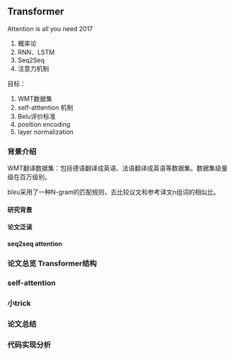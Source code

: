 ## Transformer

Attention is all you need 2017
1. 概率论
2. RNN、LSTM
3. Seq2Seq
4. 注意力机制

目标：
1. WMT数据集
2. self-atttention 机制
3. Belu评价标准
4. position encoding
5. layer normalization

### 背景介绍

WMT翻译数据集：包括德语翻译成英语、法语翻译成英语等数据集。数据集级量级在百万级别。

bleu采用了一种N-gram的匹配规则，去比较议文和参考译文n组词的相似比。 

#### 研究背景

#### 论文泛读

#### seq2seq attention

### 论文总览 Transformer结构

### self-attention

### 小trick

### 论文总结

### 代码实现分析

